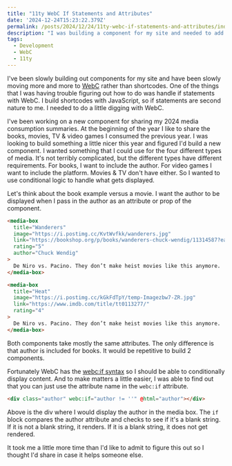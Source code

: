 ```yaml
---
title: "11ty WebC If Statements and Attributes"
date: '2024-12-24T15:23:22.379Z'
permalink: /posts/2024/12/24/11ty-webc-if-statements-and-attributes/index.html
description: "I was building a component for my site and needed to add some logic as to what displays. After some searching and experimentation, I figured it out and thought I'd share what I found."
tags:
  - Development
  - WebC
  - 11ty
---
```

I've been slowly building out components for my site and have been slowly moving more and more to [WebC](https://www.11ty.dev/docs/languages/webc/) rather than shortcodes. One of the things that I was having trouble figuring out how to do was handle if statements with WebC. I build shortcodes with JavaScript, so if statements are second nature to me. I needed to do a little digging with WebC.
<!-- excerpt -->

I've been working on a new component for sharing my 2024 media consumption summaries. At the beginning of the year I like to share the books, movies, TV & video games I consumed the previous year. I was looking to build something a little nicer this year and figured I'd build a new component. I wanted something that I could use for the four different types of media. It's not terribly complicated, but the different types have different requirements. For books, I want to include the author. For video games I want to include the platform. Movies & TV don't have either. So I wanted to use conditional logic to handle what gets displayed.

Let's think about the book example versus a movie. I want the author to be displayed when I pass in the author as an attribute or prop of the component.

```html
<media-box
  title="Wanderers"
  image="https://i.postimg.cc/KvtWvfkk/wanderers.jpg"
  link="https://bookshop.org/p/books/wanderers-chuck-wendig/11314587?ean=9780399182129"
  rating="5"
  author="Chuck Wendig"
>
  De Niro vs. Pacino. They don’t make heist movies like this anymore.
</media-box>
```

```html
<media-box
  title="Heat"
  image="https://i.postimg.cc/kGkFdTpY/temp-Imagezbw7-ZR.jpg"
  link="https://www.imdb.com/title/tt0113277/"
  rating="4"
>
  De Niro vs. Pacino. They don’t make heist movies like this anymore.
</media-box>
```

Both components take mostly the same attributes. The only difference is that author is included for books. It would be repetitive to build 2 components.

Fortunately WebC has the [webc:if syntax](https://www.11ty.dev/docs/languages/webc/#webcif) so I should be able to conditionally display content. And to make matters a little easier, I was able to find out that you can just use the attribute name in the `webc:if` attribute.

```html
<div class="author" webc:if="author != ''" @html="author"></div>
```

Above is the div where I would display the author in the media box. The `if` block compares the author attribute and checks to see if it's a blank string. If it is not a blank string, it renders. If it is a blank string, it does not get rendered.

It took me a little more time than I'd like to admit to figure this out so I thought I'd share in case it helps someone else.
